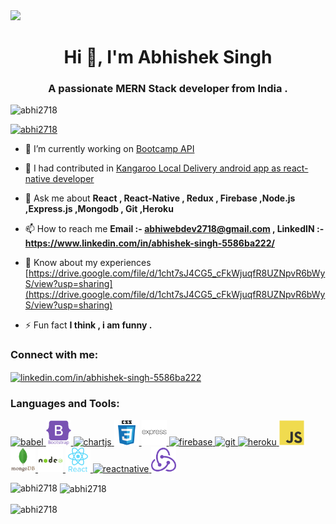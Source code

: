
<img width="50%" src ="https://www.ittrainingnepal.com/public/courses/20021063324MERN-Application.png" />
<h1 align="center">Hi 👋, I'm Abhishek Singh</h1>
<h3 align="center">A passionate MERN Stack developer from India .</h3>

<p align="left"> <img src="https://komarev.com/ghpvc/?username=abhi2718&label=Profile%20views&color=0e75b6&style=flat" alt="abhi2718" /> </p>

<p align="left"> <a href="https://github.com/ryo-ma/github-profile-trophy"><img src="https://github-profile-trophy.vercel.app/?username=abhi2718" alt="abhi2718" /></a> </p>

- 🔭 I’m currently working on [Bootcamp API](https://github.com/abhi2718/Bootcanp_API)

- 👯 I had contributed in [Kangaroo Local Delivery android app as react-native developer](https://play.google.com/store/apps/details?id=com.kangaroocargo.user)

- 💬 Ask me about **React , React-Native , Redux , Firebase ,Node.js ,Express.js ,Mongodb , Git ,Heroku**

- 📫 How to reach me **Email :- abhiwebdev2718@gmail.com , LinkedIN :- https://www.linkedin.com/in/abhishek-singh-5586ba222/**

- 📄 Know about my experiences [https://drive.google.com/file/d/1cht7sJ4CG5_cFkWjuqfR8UZNpvR6bWyS/view?usp=sharing](https://drive.google.com/file/d/1cht7sJ4CG5_cFkWjuqfR8UZNpvR6bWyS/view?usp=sharing)

- ⚡ Fun fact **I think , i am funny .**

<h3 align="left">Connect with me:</h3>
<p align="left">
<a href="https://linkedin.com/in/linkedin.com/in/abhishek-singh-5586ba222" target="blank"><img align="center" src="https://raw.githubusercontent.com/rahuldkjain/github-profile-readme-generator/master/src/images/icons/Social/linked-in-alt.svg" alt="linkedin.com/in/abhishek-singh-5586ba222" height="30" width="40" /></a>
</p>

<h3 align="left">Languages and Tools:</h3>
<p align="left"> <a href="https://babeljs.io/" target="_blank" rel="noreferrer"> <img src="https://www.vectorlogo.zone/logos/babeljs/babeljs-icon.svg" alt="babel" width="40" height="40"/> </a> <a href="https://getbootstrap.com" target="_blank" rel="noreferrer"> <img src="https://raw.githubusercontent.com/devicons/devicon/master/icons/bootstrap/bootstrap-plain-wordmark.svg" alt="bootstrap" width="40" height="40"/> </a> <a href="https://www.chartjs.org" target="_blank" rel="noreferrer"> <img src="https://www.chartjs.org/media/logo-title.svg" alt="chartjs" width="40" height="40"/> </a> <a href="https://www.w3schools.com/css/" target="_blank" rel="noreferrer"> <img src="https://raw.githubusercontent.com/devicons/devicon/master/icons/css3/css3-original-wordmark.svg" alt="css3" width="40" height="40"/> </a> <a href="https://expressjs.com" target="_blank" rel="noreferrer"> <img src="https://raw.githubusercontent.com/devicons/devicon/master/icons/express/express-original-wordmark.svg" alt="express" width="40" height="40"/> </a> <a href="https://firebase.google.com/" target="_blank" rel="noreferrer"> <img src="https://www.vectorlogo.zone/logos/firebase/firebase-icon.svg" alt="firebase" width="40" height="40"/> </a> <a href="https://git-scm.com/" target="_blank" rel="noreferrer"> <img src="https://www.vectorlogo.zone/logos/git-scm/git-scm-icon.svg" alt="git" width="40" height="40"/> </a> <a href="https://heroku.com" target="_blank" rel="noreferrer"> <img src="https://www.vectorlogo.zone/logos/heroku/heroku-icon.svg" alt="heroku" width="40" height="40"/> </a> <a href="https://developer.mozilla.org/en-US/docs/Web/JavaScript" target="_blank" rel="noreferrer"> <img src="https://raw.githubusercontent.com/devicons/devicon/master/icons/javascript/javascript-original.svg" alt="javascript" width="40" height="40"/> </a> <a href="https://www.mongodb.com/" target="_blank" rel="noreferrer"> <img src="https://raw.githubusercontent.com/devicons/devicon/master/icons/mongodb/mongodb-original-wordmark.svg" alt="mongodb" width="40" height="40"/> </a> <a href="https://nodejs.org" target="_blank" rel="noreferrer"> <img src="https://raw.githubusercontent.com/devicons/devicon/master/icons/nodejs/nodejs-original-wordmark.svg" alt="nodejs" width="40" height="40"/> </a> <a href="https://reactjs.org/" target="_blank" rel="noreferrer"> <img src="https://raw.githubusercontent.com/devicons/devicon/master/icons/react/react-original-wordmark.svg" alt="react" width="40" height="40"/> </a> <a href="https://reactnative.dev/" target="_blank" rel="noreferrer"> <img src="https://reactnative.dev/img/header_logo.svg" alt="reactnative" width="40" height="40"/> </a> <a href="https://redux.js.org" target="_blank" rel="noreferrer"> <img src="https://raw.githubusercontent.com/devicons/devicon/master/icons/redux/redux-original.svg" alt="redux" width="40" height="40"/> </a> </p>

<p><img align="left" src="https://github-readme-stats.vercel.app/api/top-langs?username=abhi2718&show_icons=true&locale=en&layout=compact" alt="abhi2718" /></p>

<p>&nbsp;<img align="center" src="https://github-readme-stats.vercel.app/api?username=abhi2718&show_icons=true&locale=en" alt="abhi2718" /></p>

<p><img align="center" src="https://github-readme-streak-stats.herokuapp.com/?user=abhi2718&" alt="abhi2718" /></p>

